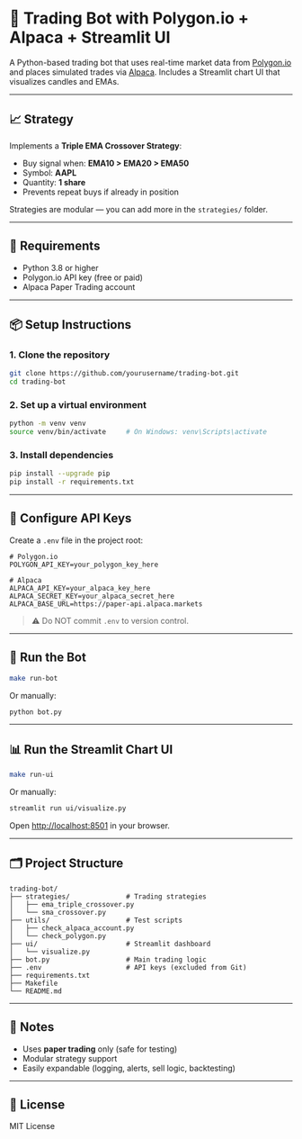 # 🦾 Trading Bot with Polygon.io + Alpaca + Streamlit UI

A Python-based trading bot that uses real-time market data from [Polygon.io](https://polygon.io) and places simulated trades via [Alpaca](https://alpaca.markets). Includes a Streamlit chart UI that visualizes candles and EMAs.

---

## 📈 Strategy

Implements a **Triple EMA Crossover Strategy**:

- Buy signal when: **EMA10 > EMA20 > EMA50**
- Symbol: **AAPL**
- Quantity: **1 share**
- Prevents repeat buys if already in position

Strategies are modular — you can add more in the `strategies/` folder.

---

## 🧪 Requirements

- Python 3.8 or higher
- Polygon.io API key (free or paid)
- Alpaca Paper Trading account

---

## 📦 Setup Instructions

### 1. Clone the repository

```bash
git clone https://github.com/yourusername/trading-bot.git
cd trading-bot
```

### 2. Set up a virtual environment

```bash
python -m venv venv
source venv/bin/activate     # On Windows: venv\Scripts\activate
```

### 3. Install dependencies

```bash
pip install --upgrade pip
pip install -r requirements.txt
```

---

## 🔐 Configure API Keys

Create a `.env` file in the project root:

```env
# Polygon.io
POLYGON_API_KEY=your_polygon_key_here

# Alpaca
ALPACA_API_KEY=your_alpaca_key_here
ALPACA_SECRET_KEY=your_alpaca_secret_here
ALPACA_BASE_URL=https://paper-api.alpaca.markets
```

> ⚠️ Do NOT commit `.env` to version control.

---

## 🚀 Run the Bot

```bash
make run-bot
```

Or manually:

```bash
python bot.py
```

---

## 📊 Run the Streamlit Chart UI

```bash
make run-ui
```

Or manually:

```bash
streamlit run ui/visualize.py
```

Open [http://localhost:8501](http://localhost:8501) in your browser.

---

## 🗂 Project Structure

```
trading-bot/
├── strategies/              # Trading strategies
│   ├── ema_triple_crossover.py
│   └── sma_crossover.py
├── utils/                   # Test scripts
│   ├── check_alpaca_account.py
│   └── check_polygon.py
├── ui/                      # Streamlit dashboard
│   └── visualize.py
├── bot.py                   # Main trading logic
├── .env                     # API keys (excluded from Git)
├── requirements.txt
├── Makefile
└── README.md
```

---

## 📌 Notes

- Uses **paper trading** only (safe for testing)
- Modular strategy support
- Easily expandable (logging, alerts, sell logic, backtesting)

---

## 📜 License

MIT License
